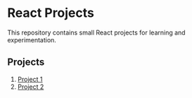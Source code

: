 # React Projects

This repository contains small React projects for learning and experimentation.

## Projects

1. [Project 1](https://<username>.github.io/React_Projects/project1)
2. [Project 2](https://<username>.github.io/React_Projects/project2)
